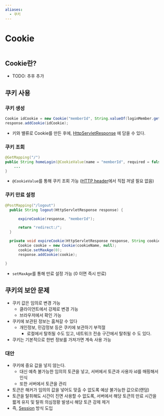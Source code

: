 ```yaml
---
aliases:
  - 쿠키
---
```


# Cookie

```table-of-contents
```

##  Cookie란?

- TODO: 추후 추가





## 쿠키 사용

### 쿠키 생성
```java
Cookie idCookie = new Cookie("memberId", String.valueOf(loginMember.getId()));
response.addCookie(idCookie);
```
- 키와 밸류로 Cookie를 만든 후에, [HttpServletResponse](../../Spring/Spring%20MVC/HttpServletResponse.md) 에 담을 수 있다.


### 쿠키 조회
```java
@GetMapping("/")
public String homeLogin(@CookieValue(name = "memberId", required = false) Long memberId, Model model) {
	...      
}
```
- `@CookieValue`를 통해 쿠키 조회 가능 ([HTTP header](../../미완성%20문서/HTTP%20header.md)에서 직접 꺼낼 필요 없음)

### 쿠키 만료 설정
```java
@PostMapping("/logout")
  public String logout(HttpServletResponse response) {

      expireCookie(response, "memberId");

      return "redirect:/";
  }

  private void expireCookie(HttpServletResponse response, String cookieName) {
      Cookie cookie = new Cookie(cookieName, null);
      cookie.setMaxAge(0);
      response.addCookie(cookie);

}

```
- `setMaxAge`를 통해 만료 설정 가능 (0 이면 즉시 만료)



## 쿠키의 보안 문제

- 쿠키 값은 임의로 변경 가능
	- 클라이언트에서 강제로 변경 가능
	- 브라우저에서 확인 가능
- 쿠키에 보관된 정보는 훔쳐갈 수 있다
	- 개인정보, 민감정보 등은 쿠키에 보관하기 부적절
		- 로컬에서 탈취될 수도 있고, 네트워크 전송 구간에서 탈취될 수 도 있다.
- 쿠키는 기본적으로 한번 정보를 가져가면 계속 사용 가능

### 대안
- 쿠키에 중요 값을 넣지 않는다.
	- 대신 예측 불가능한 임의의 토큰을 넣고, 서버에서 토큰과 사용자 id를 매핑해서 인식
	- 또한 서버에서 토큰을 관리
- 토큰은 해커가 임의의 값을 넣어도 맞출 수 없도록 예상 불가능한 값으로(랜덤)
- 토큰을 탈취해도 시간이 진면 사용할 수 없도록, 서버에서 해당 토큰의 만료 시간을 짧게 유지 및 탈취 의심정황 발생시 해당 토큰 강제 제거
- 즉, [Session](Session.md) 방식 도입